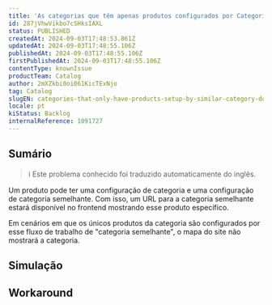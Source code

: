 ```yaml
---
title: 'As categorias que têm apenas produtos configurados por Categoria semelhante não aparecem no mapa do site'
id: 287jVhwVikbo7cSHksIAXL
status: PUBLISHED
createdAt: 2024-09-03T17:48:53.861Z
updatedAt: 2024-09-03T17:48:55.106Z
publishedAt: 2024-09-03T17:48:55.106Z
firstPublishedAt: 2024-09-03T17:48:55.106Z
contentType: knownIssue
productTeam: Catalog
author: 2mXZkbi0oi061KicTExNjo
tag: Catalog
slugEN: categories-that-only-have-products-setup-by-similar-category-do-not-appear-on-sitemap
locale: pt
kiStatus: Backlog
internalReference: 1091727
---
```


## Sumário

>ℹ️ Este problema conhecido foi traduzido automaticamente do inglês.


Um produto pode ter uma configuração de categoria e uma configuração de categoria semelhante. Com isso, um URL para a categoria semelhante estará disponível no frontend mostrando esse produto específico.

Em cenários em que os únicos produtos da categoria são configurados por esse fluxo de trabalho de "categoria semelhante", o mapa do site não mostrará a categoria.

## Simulação



## Workaround



